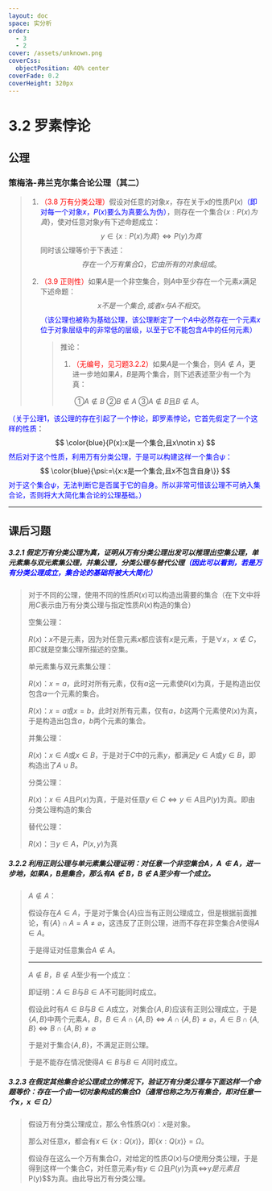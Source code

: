 ```yaml
---
layout: doc
space: 实分析
order:
  - 3
  - 2
cover: /assets/unknown.png
coverCss:
  objectPosition: 40% center
coverFade: 0.2
coverHeight: 320px
---
```

# 3.2 罗素悖论

## 公理

### 策梅洛-弗兰克尔集合论公理（其二）

> 1. <span style="color:red">（3.8 万有分类公理）</span>假设对任意的对象$x$，存在关于$x$的性质$P(x)$<span style="color:blue">（即对每一个对象$x$，$P(x)$要么为真要么为伪）</span>，则存在一个集合$\{x:P(x)为真\}$，使对任意对象$y$有下述命题成立：
>    $$
>    {y\in\{x:P(x)为真\}\iff P(y)为真}
>    $$
>    同时该公理等价于下表述：
>    $$
>    存在一个万有集合\Omega，它由所有的对象组成。
>    $$
>
> 2. <span style="color:red">（3.9 正则性）</span>如果$A$是一个非空集合，则$A$中至少存在一个元素$x$满足下述命题：
>    $$
>    x不是一个集合,或者x与A不相交。
>    $$
>    <span style="color:blue">（该公理也被称为基础公理，该公理断定了一个$A$中必然存在一个元素$x$位于对象层级中的非常低的层级，以至于它不能包含$A$中的任何元素）</span>
>
>    > 推论：
>    >
>    > 1. <span style="color:red">（无编号，见习题3.2.2）</span>如果$A$是一个集合，则$A\notin A$，更进一步地如果$A$，$B$是两个集合，则下述表述至少有一个为真：
>    >
>    >    ​      ①$A\notin B$	②$B\notin A$	③$A\notin B$且$B\notin A$。

<span style="color:blue">（关于公理1，该公理的存在引起了一个悖论，即罗素悖论，它首先假定了一个这样的性质</span>：
$$
\color{blue}{P(x):x是一个集合,且x\notin x}
$$
<span style="color:blue">然后对于这个性质，利用万有分类公理，于是可以构建这样一个集合$\psi$：</span>
$$
\color{blue}{\psi:=\{x:x是一个集合,且x不包含自身\}}
$$
<span style="color:blue">对于这个集合$\psi$，无法判断它是否属于它的自身。所以非常可惜该公理不可纳入集合论，否则将大大简化集合论的公理基础。）</span>

---

## 课后习题

##### 3.2.1 假定万有分类公理为真，证明从万有分类公理出发可以推理出空集公理，单元素集与双元素集公理，并集公理，分类公理与替代公理<span style="color:blue">（因此可以看到，若是万有分类公理成立，集合论的基础将被大大简化）</span>

>对于不同的公理，使用不同的性质$R(x)$可以构造出需要的集合（在下文中将用$C$表示由万有分类公理与指定性质$R(x)$构造的集合）
>
>空集公理：
>
>$R(x)$：$x$不是元素，因为对任意元素$x$都应该有$x$是元素，于是$\forall x$，$x\notin C$，即$C$就是空集公理所描述的空集。
>
>单元素集与双元素集公理：
>
>$R(x)$：$x=a$，此时对所有元素，仅有$a$这一元素使$R(x)$为真，于是构造出仅包含$a$一个元素的集合。
>
>$R(x)$：$x=a$或$x=b$，此时对所有元素，仅有$a$，$b$这两个元素使$R(x)$为真，于是构造出包含$a$，$b$两个元素的集合。
>
>并集公理：
>
>$R(x)$：$x\in A$或$x\in B$，于是对于$C$中的元素$y$，都满足$y\in A$或$y\in B$，即构造出了$A\cup B$。
>
>分类公理：
>
>$R(x)$：$x\in A$且$P(x)$为真，于是对任意$y\in C\iff y\in A$且$P(y)$为真。即由分类公理构造的集合
>
>替代公理：
>
>$R(x)$：$\exists y\in A$，$P(x,y)$为真

##### 3.2.2 利用正则公理与单元素集公理证明：对任意一个非空集合$A$，$A\notin A$，进一步地，如果$A$，$B$是集合，那么有$A\notin B$，$B\notin A$至少有一个成立。

>$A\notin A$：
>
>假设存在$A\in A$，于是对于集合$\{A\}$应当有正则公理成立，但是根据前面推论，有$\{A\}\cap A=A\ne \varnothing$，这违反了正则公理，进而不存在非空集合$A$使得$A\in A$。
>
>于是得证对任意集合$A\notin A$。
>
>---
>
>$A\notin B$，$B\notin A$至少有一个成立：
>
>即证明：$A\in B$与$B\in A$不可能同时成立。
>
>假设此时有$A\in B$与$B\in A$成立，对集合$\{A,B\}$应该有正则公理成立，于是$\{A,B\}$中两个元素$A$，$B$，$B\in A\cap\{A,B\}\iff A\cap\{A,B\}\ne\varnothing$，$A\in B\cap\{A,B\}\iff B\cap\{A,B\}\ne\varnothing$
>
>于是对于集合$\{A,B\}$，不满足正则公理。
>
>于是不能存在情况使得$A\in B$与$B\in A$同时成立。

##### 3.2.3 在假定其他集合论公理成立的情况下，验证万有分类公理与下面这样一个命题等价：存在一个由一切对象构成的集合$\Omega$（通常也称之为万有集合，即对任意一个$x$，$x\in \Omega$）

>假设万有分类公理成立，那么令性质$Q(x)$：$x$是对象。
>
>那么对任意$x$，都会有$x\in\{x:Q(x)\}$，即$\{x:Q(x)\}=\Omega$。
>
>假设存在这么一个万有集合$\Omega$，对给定的性质$Q(x)$与$\Omega$使用分类公理，于是得到这样一个集合$C$，对任意元素$y$有$y\in \Omega$且$P(y)$为真$\iff$y$是元素且$P(y)$$为真。由此导出万有分类公理。